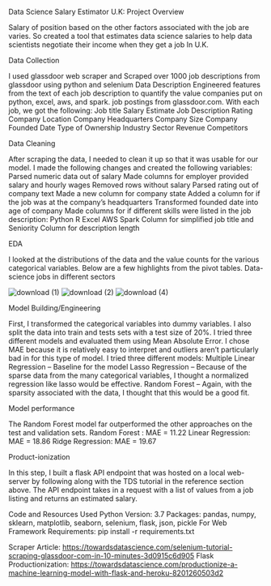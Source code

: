 Data Science Salary Estimator  U.K: Project Overview

Salary of position based on the other factors associated with the job are varies. So created a tool that estimates data science salaries  to help data scientists negotiate their income when they get a job In U.K.



Data Collection

I used glassdoor web scraper and Scraped over 1000 job descriptions from glassdoor using python and selenium
Data Description
Engineered features from the text of each job description to quantify the value companies put on python, excel, aws, and spark.
 job postings from glassdoor.com. With each job, we got the following:
Job title
Salary Estimate
Job Description
Rating
Company
Location
Company Headquarters
Company Size
Company Founded Date
Type of Ownership
Industry
Sector
Revenue
Competitors

Data Cleaning

After scraping the data, I needed to clean it up so that it was usable for our model. I made the following changes and created the following variables:
Parsed numeric data out of salary
Made columns for employer provided salary and hourly wages
Removed rows without salary
Parsed rating out of company text
Made a new column for company state
Added a column for if the job was at the company’s headquarters
Transformed founded date into age of company
Made columns for if different skills were listed in the job description:
Python
R
Excel
AWS
Spark
Column for simplified job title and Seniority
Column for description length

EDA

I looked at the distributions of the data and the value counts for the various categorical variables. Below are a few highlights from the pivot tables. 
Data-science jobs in different sectors

![download (1)](https://user-images.githubusercontent.com/32133030/127942656-29044333-e3af-434b-8579-e995d6d7273b.png)
![download (2)](https://user-images.githubusercontent.com/32133030/127942743-7830281d-33df-4100-bc27-608f62e0e0df.png)
![download (4)](https://user-images.githubusercontent.com/32133030/127942756-0a591c43-ae4f-4c8a-9cd9-c32e94a123f8.png)

Model Building/Engineering

First, I transformed the categorical variables into dummy variables. I also split the data into train and tests sets with a test size of 20%.
I tried three different models and evaluated them using Mean Absolute Error. I chose MAE because it is relatively easy to interpret and outliers aren’t particularly bad in for this type of model.
I tried three different models:
Multiple Linear Regression – Baseline for the model
Lasso Regression – Because of the sparse data from the many categorical variables, I thought a normalized regression like lasso would be effective.
Random Forest – Again, with the sparsity associated with the data, I thought that this would be a good fit.

Model performance

The Random Forest model far outperformed the other approaches on the test and validation sets.
Random Forest : MAE = 11.22
Linear Regression: MAE = 18.86
Ridge Regression: MAE = 19.67


Product-ionization

In this step, I built a flask API endpoint that was hosted on a local web-server by following along with the TDS tutorial in the reference section above. The API endpoint takes in a request with a list of values from a job listing and returns an estimated salary. 

Code and Resources Used
Python Version: 3.7
Packages: pandas, numpy, sklearn, matplotlib, seaborn, selenium, flask, json, pickle
For Web Framework Requirements: pip install -r requirements.txt

Scraper Article: https://towardsdatascience.com/selenium-tutorial-scraping-glassdoor-com-in-10-minutes-3d0915c6d905
Flask Productionization: https://towardsdatascience.com/productionize-a-machine-learning-model-with-flask-and-heroku-8201260503d2 
